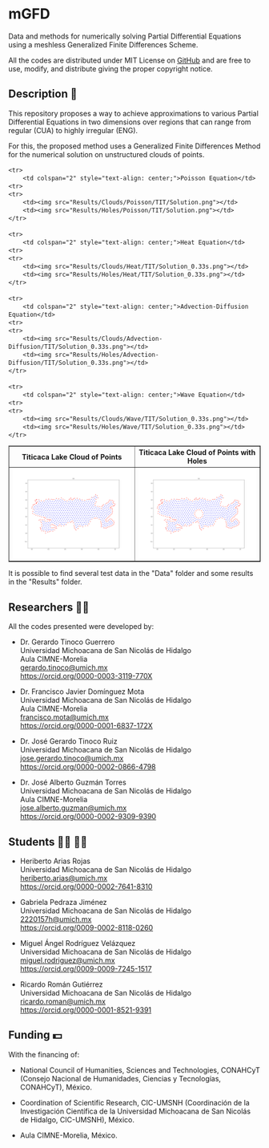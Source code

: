 # mGFD
Data and methods for numerically solving Partial Differential Equations using a meshless Generalized Finite Differences Scheme.

All the codes are distributed under MIT License on [GitHub](https://github.com/gstinoco/mGFD) and are free to use, modify, and distribute giving the proper copyright notice.

## Description :memo:
This repository proposes a way to achieve approximations to various Partial Differential Equations in two dimensions over regions that can range from regular (CUA) to highly irregular (ENG).

For this, the proposed method uses a Generalized Finite Differences Method for the numerical solution on unstructured clouds of points.

<table border="1">
    <tr>
        <th style="text-align: center;">Titicaca Lake Cloud of Points</th>
        <th style="text-align: center;">Titicaca Lake Cloud of Points with Holes</th>
    </tr>
    <tr>
        <th><img src="Data/Clouds/TIT.png" alt="Titicaca Lake"></th>            <th><img src="Data/Holes/TIT.png" alt="Titicaca Lake with Holes"></th>
    </tr>

    <tr>
        <td colspan="2" style="text-align: center;">Poisson Equation</td>
    <tr>
    <tr>
        <td><img src="Results/Clouds/Poisson/TIT/Solution.png"></td>
        <td><img src="Results/Holes/Poisson/TIT/Solution.png"></td>
    </tr>

    <tr>
        <td colspan="2" style="text-align: center;">Heat Equation</td>
    <tr>
    <tr>
        <td><img src="Results/Clouds/Heat/TIT/Solution_0.33s.png"></td>
        <td><img src="Results/Holes/Heat/TIT/Solution_0.33s.png"></td>
    </tr>

    <tr>
        <td colspan="2" style="text-align: center;">Advection-Diffusion Equation</td>
    <tr>
    <tr>
        <td><img src="Results/Clouds/Advection-Diffusion/TIT/Solution_0.33s.png"></td>
        <td><img src="Results/Holes/Advection-Diffusion/TIT/Solution_0.33s.png"></td>
    </tr>
    
    <tr>
        <td colspan="2" style="text-align: center;">Wave Equation</td>
    <tr>
    <tr>
        <td><img src="Results/Clouds/Wave/TIT/Solution_0.33s.png"></td>
        <td><img src="Results/Holes/Wave/TIT/Solution_0.33s.png"></td>
    </tr>
</table>


It is possible to find several test data in the "Data" folder and some results in the "Results" folder.

## Researchers :scientist:
All the codes presented were developed by:
    
  - Dr. Gerardo Tinoco Guerrero<br>
    Universidad Michoacana de San Nicolás de Hidalgo<br>
    Aula CIMNE-Morelia<br>
    gerardo.tinoco@umich.mx<br>
    https://orcid.org/0000-0003-3119-770X

  - Dr. Francisco Javier Domínguez Mota<br>
    Universidad Michoacana de San Nicolás de Hidalgo<br>
    Aula CIMNE-Morelia<br>
    francisco.mota@umich.mx<br>
    https://orcid.org/0000-0001-6837-172X
  
  - Dr. José Gerardo Tinoco Ruiz<br>
    Universidad Michoacana de San Nicolás de Hidalgo<br>
    jose.gerardo.tinoco@umich.mx<br>
    https://orcid.org/0000-0002-0866-4798

  - Dr. José Alberto Guzmán Torres<br>
    Universidad Michoacana de San Nicolás de Hidalgo<br>
    Aula CIMNE-Morelia<br>
    jose.alberto.guzman@umich.mx<br>
    https://orcid.org/0000-0002-9309-9390

## Students :man_student: :woman_student:
  - Heriberto Arias Rojas<br>
    Universidad Michoacana de San Nicolás de Hidalgo<br>
    heriberto.arias@umich.mx<br>
    https://orcid.org/0000-0002-7641-8310

  - Gabriela Pedraza Jiménez<br>
    Universidad Michoacana de San Nicolás de Hidalgo<br>
    2220157h@umich.mx<br>
    https://orcid.org/0009-0002-8118-0260
  
  - Miguel Ángel Rodríguez Velázquez<br>
    Universidad Michoacana de San Nicolás de Hidalgo<br>
    miguel.rodriguez@umich.mx<br>
    https://orcid.org/0009-0009-7245-1517
  
  - Ricardo Román Gutiérrez<br>
    Universidad Michoacana de San Nicolás de Hidalgo<br>
    ricardo.roman@umich.mx<br>
    https://orcid.org/0000-0001-8521-9391

## Funding :dollar:
With the financing of:

  - National Council of Humanities, Sciences and Technologies, CONAHCyT (Consejo Nacional de Humanidades, Ciencias y Tecnologías, CONAHCyT), México.
  
  - Coordination of Scientific Research, CIC-UMSNH (Coordinación de la Investigación Científica de la Universidad Michoacana de San Nicolás de Hidalgo, CIC-UMSNH), México.
  
  - Aula CIMNE-Morelia, México.